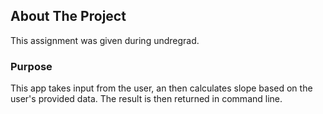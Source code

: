 ## About The Project
This assignment was given during undregrad.

### Purpose
This app takes input from the user, an then calculates slope based on the user's provided data. The result is then returned in command line.

